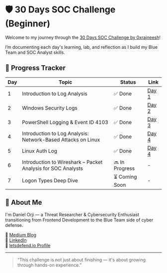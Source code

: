 # 🛡️ 30 Days SOC Challenge (Beginner)

Welcome to my journey through the [30 Days SOC Challenge by 0xrajneesh](https://github.com/0xrajneesh/30-Days-SOC-Challenge-Beginner)!

I’m documenting each day's learning, lab, and reflection as I build my Blue Team and SOC Analyst skills.

## 📅 Progress Tracker

| Day | Topic | Status | Link |
|-----|-------|--------|------|
| 1 | Introduction to Log Analysis | ✅ Done | [Day 1](./Day01/summary.md) |
| 2 | Windows Security Logs | ✅ Done | [Day 2](./Day02/summary.md) |
| 3 | PowerShell Logging & Event ID 4103 | ✅ Done | [Day 3](./Day03/Day3_summary.md)|
| 4 | Introduction to Log Analysis: Network-Based Attacks on Linux | ✅ Done | [Day 4](./Day04/summary.md) |
| 5 | Linux Auth Log | ✅ Done | [Day 4](./Day05/summary.md) |
| 6 | Introduction to Wireshark – Packet Analysis for SOC Analysts | 🔜 In Progress | - |
| 7 | Logon Types Deep Dive | ⏳ Coming Soon | - |

## 📎 About Me

I'm Daniel Orji — a Threat Researcher & Cybersecurity Enthusiast transitioning from Frontend Development to the Blue Team side of cyber defense.

🔗 [Medium Blog](https://dcyber03.medium.com/)  
🔗 [LinkedIn](https://www.linkedin.com/in/danielorji1542002)  
🔗 [letsdefend.io Profile](https://app.letsdefend.io/user/dnnyorji)

---

> “This challenge is not just about finishing — it's about growing through hands-on experience.”

